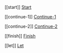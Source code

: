 [[start]]
[Start](start.md)

[[continue-1]]
[Continue-1](continue-1.md)

[[continue-2]]
[Continue-2](continue-2.md)

[[finish]]
[Finish](finish.md)

[[let]]
[Let](../let.md)